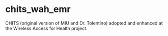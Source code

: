 chits_wah_emr
=============

CHITS (original version of MIU and Dr. Tolentino) adopted and enhanced at the Wireless Access for Health project.
